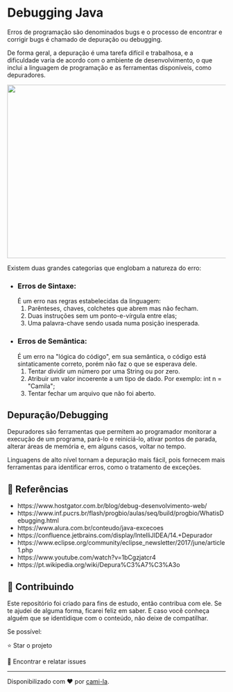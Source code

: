 <h1>Debugging Java</h1>

<p>Erros de programação são denominados bugs e o processo de encontrar e corrigir bugs é chamado de depuração ou debugging.</p>
<p>De forma geral, a depuração é uma tarefa difícil e trabalhosa, e a dificuldade varia de acordo com o ambiente de desenvolvimento, o que inclui a linguagem de programação e as ferramentas disponíveis, como depuradores.</p>

<div align="center">
    <img src="https://media1.giphy.com/media/9o9dh1JRGThC1qxGTJ/giphy.gif?cid=ecf05e47e4eg6hhx3ku1sec3j55c616p31sgn63m6kf0kcmu&rid=giphy.gif&ct=g" width="600" height="400">
</div>

<p>Existem duas grandes categorias que englobam a natureza do erro:</p>
<ul>
    <li><h3>Erros de Sintaxe:</h3>É um erro nas regras estabelecidas da linguagem:
        <ol>
            <li>Parênteses, chaves, colchetes que abrem mas não fecham.</li>
            <li>Duas instruções sem um ponto-e-vírgula entre elas;</li>
            <li>Uma palavra-chave sendo usada numa posição inesperada.</li>        
        </ol>
    </li>
    <li><h3>Erros de Semântica:</h3>  É um erro na "lógica do código", em sua semântica, o código está sintaticamente correto, porém não faz o que se esperava dele.
        <ol>
            <li>Tentar dividir um número por uma String ou por zero.</li>
            <li>Atribuir um valor incoerente a um tipo de dado. Por exemplo: int n = "Camila";</li>
            <li>Tentar fechar um arquivo que não foi aberto.</li>
        </ol>
    </li>
    
</ul>

<h2>Depuração/Debugging</h2>
<p>Depuradores são ferramentas que permitem ao programador monitorar a execução de um programa, pará-lo e reiniciá-lo, ativar pontos de parada, alterar áreas de memória e, em alguns casos, voltar no tempo.</p>
<p>Linguagens de alto nível tornam a depuração mais fácil, pois fornecem mais ferramentas para identificar erros, como o tratamento de exceções. </p>

<h2>🔎 Referências </h2>
<ul>
    <li>https://www.hostgator.com.br/blog/debug-desenvolvimento-web/</li>
    <li>https://www.inf.pucrs.br/flash/progbio/aulas/seq/build/progbio/WhatisDebugging.html</li>
    <li>https://www.alura.com.br/conteudo/java-excecoes</li>
    <li>https://confluence.jetbrains.com/display/IntelliJIDEA/14.+Depurador</li>
    <li>https://www.eclipse.org/community/eclipse_newsletter/2017/june/article1.php</li>
    <li>https://www.youtube.com/watch?v=1bCgzjatcr4</li>
    <li>https://pt.wikipedia.org/wiki/Depura%C3%A7%C3%A3o</li>
</ul>

<h2> 🤝 Contribuindo </h2>

Este repositório foi criado para fins de estudo, então contribua com ele.
Se te ajudei de alguma forma, ficarei feliz em saber. E caso você conheça alguém que se identidique com o conteúdo, não deixe de compatilhar.

Se possível:

⭐️  Star o projeto

🐛 Encontrar e relatar issues


------------

Disponibilizado com ♥ por [cami-la](https://www.linkedin.com/in/cami-la/ "cami-la").